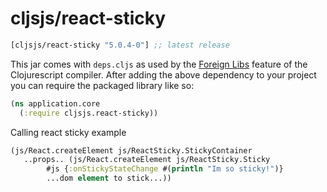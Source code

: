 # cljsjs/react-sticky

[](dependency)
```clojure
[cljsjs/react-sticky "5.0.4-0"] ;; latest release
```
[](/dependency)

This jar comes with `deps.cljs` as used by the [Foreign Libs][flibs] feature
of the Clojurescript compiler. After adding the above dependency to your project
you can require the packaged library like so:

```clojure
(ns application.core
  (:require cljsjs.react-sticky))
```

Calling react sticky example
```clojure
(js/React.createElement js/ReactSticky.StickyContainer
   ..props.. (js/React.createElement js/ReactSticky.Sticky
        #js {:onStickyStateChange #(println "Im so sticky!")}
        ...dom element to stick...))
```

[flibs]: https://github.com/clojure/clojurescript/wiki/Packaging-Foreign-Dependencies
